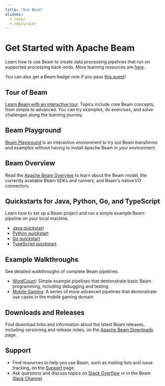 ```yaml
---
title: "Use Beam"
aliases:
  - /use/
  - /docs/use/
---
```


<!--
Licensed under the Apache License, Version 2.0 (the "License");
you may not use this file except in compliance with the License.
You may obtain a copy of the License at

http://www.apache.org/licenses/LICENSE-2.0

Unless required by applicable law or agreed to in writing, software
distributed under the License is distributed on an "AS IS" BASIS,
WITHOUT WARRANTIES OR CONDITIONS OF ANY KIND, either express or implied.
See the License for the specific language governing permissions and
limitations under the License.
-->

# Get Started with Apache Beam

Learn how to use Beam to create data processing pipelines that run on supported processing back-ends. More learning resources are [here](https://beam.apache.org/get-started/resources/learning-resources/).

You can also get a Beam badge now if you pass [this quest](https://beam.apache.org/get-started/resources/learning-resources/#certifications)!

## Tour of Beam

[Learn Beam with an interactive tour](https://tour.beam.apache.org).
Topics include core Beam concepts, from simple to advanced.
You can try examples, do exercises, and solve challenges along the learning journey.

## Beam Playground

[Beam Playground](https://play.beam.apache.org) is an interactive environment to try out Beam transforms and examples without having to install Apache Beam in your environment.

## Beam Overview

Read the [Apache Beam Overview](/get-started/beam-overview) to learn about the Beam model,
the currently available Beam SDKs and runners, and Beam's native I/O connectors.

## Quickstarts for Java, Python, Go, and TypeScript

Learn how to set up a Beam project and run a simple example Beam pipeline on your local machine.

* [Java quickstart](/get-started/quickstart-java)
* [Python quickstart](/get-started/quickstart-py)
* [Go quickstart](/get-started/quickstart-go)
* [TypeScript quickstart](/get-started/quickstart/typescript)

## Example Walkthroughs

See detailed walkthroughs of complete Beam pipelines.

- [WordCount](/get-started/wordcount-example): Simple example pipelines that demonstrate basic Beam programming, including debugging and testing
- [Mobile Gaming](/get-started/mobile-gaming-example): A series of more advanced pipelines that demonstrate use cases in the mobile gaming domain

## Downloads and Releases

Find download links and information about the latest Beam releases, including versioning and release notes,
on the [Apache Beam Downloads](/get-started/downloads) page.

## Support

- Find resources to help you use Beam, such as mailing lists and issue tracking,
  on the [Support](/get-started/support) page.
 - Ask questions and discuss topics on
  [Stack Overflow](https://stackoverflow.com/questions/tagged/apache-beam)
  or in the Beam [Slack Channel](https://apachebeam.slack.com).

